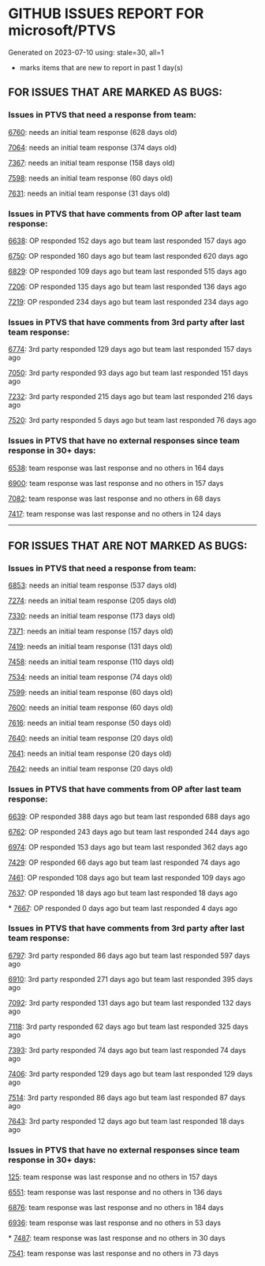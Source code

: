 
# GITHUB ISSUES REPORT FOR microsoft/PTVS


Generated on 2023-07-10 using: stale=30, all=1


* marks items that are new to report in past 1 day(s)


## FOR ISSUES THAT ARE MARKED AS BUGS:


### Issues in PTVS that need a response from team:


  [6760](https://github.com/microsoft/PTVS/issues/6760 "Evaluates all the expressions in interactive windows ignore the Completion Mode setting."): needs an initial team response (628 days old)

  [7064](https://github.com/microsoft/PTVS/issues/7064 "Some intellisense don't work well in interactive window after writing some REPL commands"): needs an initial team response (374 days old)

  [7367](https://github.com/microsoft/PTVS/issues/7367 "No output result after clicking 'Execute Project in Python Interactive'"): needs an initial team response (158 days old)

  [7598](https://github.com/microsoft/PTVS/issues/7598 "Auto commenting lines using LF or CRLF "): needs an initial team response (60 days old)

  [7631](https://github.com/microsoft/PTVS/issues/7631 "An unexpected error occured when first creating the conda env."): needs an initial team response (31 days old)

### Issues in PTVS that have comments from OP after last team response:


  [6638](https://github.com/microsoft/PTVS/issues/6638 "Refactor rename incorrect when the referenced method is defined in another project. "): OP responded 152 days ago but team last responded 157 days ago

  [6750](https://github.com/microsoft/PTVS/issues/6750 "An error pops up when run &quot;Django Check, Django Migrate, Django Create Superuser...&quot;. "): OP responded 160 days ago but team last responded 620 days ago

  [6829](https://github.com/microsoft/PTVS/issues/6829 "IntelliSense which is modified manually does not work after restart the VS."): OP responded 109 days ago but team last responded 515 days ago

  [7206](https://github.com/microsoft/PTVS/issues/7206 "The active environment doesn't change with the Cookiecutter Explorer is open"): OP responded 135 days ago but team last responded 136 days ago

  [7219](https://github.com/microsoft/PTVS/issues/7219 "No output with using ipython interactive window"): OP responded 234 days ago but team last responded 234 days ago

### Issues in PTVS that have comments from 3rd party after last team response:


  [6774](https://github.com/microsoft/PTVS/issues/6774 "The Python installed from Microsoft Store couldn't view installed packages when first use the environment."): 3rd party responded 129 days ago but team last responded 157 days ago

  [7050](https://github.com/microsoft/PTVS/issues/7050 "An error was reported in the output window when creating the env."): 3rd party responded 93 days ago but team last responded 151 days ago

  [7232](https://github.com/microsoft/PTVS/issues/7232 "native/python debugger cannot find python source code"): 3rd party responded 215 days ago but team last responded 216 days ago

  [7520](https://github.com/microsoft/PTVS/issues/7520 " Visual Studio 2022 keeps breaking on exception which seems to be handled in Python internally"): 3rd party responded 5 days ago but team last responded 76 days ago

### Issues in PTVS that have no external responses since team response in 30+ days:


  [6538](https://github.com/microsoft/PTVS/issues/6538 "No static analysis suggestions in Interactive window."): team response was last response and no others in 164 days

  [6900](https://github.com/microsoft/PTVS/issues/6900 "Python 3.10 fails to hit breakpoints when &quot;Native Code Debugging&quot; is enabled."): team response was last response and no others in 157 days

  [7082](https://github.com/microsoft/PTVS/issues/7082 "VS2022 Python Fonts and Colors Customization Regression from VS2019, Defies Microsoft Documentation"): team response was last response and no others in 68 days

  [7417](https://github.com/microsoft/PTVS/issues/7417 "No intellisense when from 'PYTHONPATH'"): team response was last response and no others in 124 days

---

## FOR ISSUES THAT ARE NOT MARKED AS BUGS:


### Issues in PTVS that need a response from team:


  [6853](https://github.com/microsoft/PTVS/issues/6853 "Unable to install suggested module when using IPython interactive mode."): needs an initial team response (537 days old)

  [7274](https://github.com/microsoft/PTVS/issues/7274 "Changing error messages - differences in reported errors between VS and pyright cli"): needs an initial team response (205 days old)

  [7330](https://github.com/microsoft/PTVS/issues/7330 "Unable to create DLL for C++ "): needs an initial team response (173 days old)

  [7371](https://github.com/microsoft/PTVS/issues/7371 "Outdated settings "): needs an initial team response (157 days old)

  [7419](https://github.com/microsoft/PTVS/issues/7419 "Environment Management UI"): needs an initial team response (131 days old)

  [7458](https://github.com/microsoft/PTVS/issues/7458 "Python project build after they are disabled in solution config manager "): needs an initial team response (110 days old)

  [7534](https://github.com/microsoft/PTVS/issues/7534 "Error List doesn't refresh after creating a new project"): needs an initial team response (74 days old)

  [7599](https://github.com/microsoft/PTVS/issues/7599 "Intellisense incorrectly reports unknown types "): needs an initial team response (60 days old)

  [7600](https://github.com/microsoft/PTVS/issues/7600 "Modal pop-up persists when a breakpoint cannot resolve conditional expression "): needs an initial team response (60 days old)

  [7616](https://github.com/microsoft/PTVS/issues/7616 "Lots of debug symbols are being loaded at every application start"): needs an initial team response (50 days old)

  [7640](https://github.com/microsoft/PTVS/issues/7640 "The element's ControlType requires valid values for SizeOfSet and PositionInSet_Accessibility Testing for Python"): needs an initial team response (20 days old)

  [7641](https://github.com/microsoft/PTVS/issues/7641 "A11y_Keyboard focus is not visible on 'Pip' package while navigating with tab key_Accessibility Testing for Python in VS_Python Environments_Keyboard "): needs an initial team response (20 days old)

  [7642](https://github.com/microsoft/PTVS/issues/7642 "While navigating with keyboard keys focus is trapped on 'Add environment' button_Accessibility Testing for Python in VS_Python Environments_Keyboard"): needs an initial team response (20 days old)

### Issues in PTVS that have comments from OP after last team response:


  [6639](https://github.com/microsoft/PTVS/issues/6639 " IntelliSense does not work when changed SearchPath in PythonSettings.json file in open folder."): OP responded 388 days ago but team last responded 688 days ago

  [6762](https://github.com/microsoft/PTVS/issues/6762 "Unchecked &quot;Parameter information&quot; still has signature help."): OP responded 243 days ago but team last responded 244 days ago

  [6974](https://github.com/microsoft/PTVS/issues/6974 "No IntelliSense when import folder under the workspace."): OP responded 153 days ago but team last responded 362 days ago

  [7429](https://github.com/microsoft/PTVS/issues/7429 "Start without Debug and Start with Debug button not available in right click menu"): OP responded 66 days ago but team last responded 74 days ago

  [7461](https://github.com/microsoft/PTVS/issues/7461 "Anaconda displays incorrectly in environment list"): OP responded 108 days ago but team last responded 109 days ago

  [7637](https://github.com/microsoft/PTVS/issues/7637 "IntelliSense hangs indefinitely on various occasions, only process restart helps"): OP responded 18 days ago but team last responded 18 days ago

\* [7667](https://github.com/microsoft/PTVS/issues/7667 "VS 2019 fails to use the previously selected environment in existing projects"): OP responded 0 days ago but team last responded 4 days ago

### Issues in PTVS that have comments from 3rd party after last team response:


  [6797](https://github.com/microsoft/PTVS/issues/6797 "VS2022 no longer allows mapping file extensions to the Python editor"): 3rd party responded 86 days ago but team last responded 597 days ago

  [6910](https://github.com/microsoft/PTVS/issues/6910 "Python Editor - SendSelectionToInteractive not working on VS2022"): 3rd party responded 271 days ago but team last responded 395 days ago

  [7092](https://github.com/microsoft/PTVS/issues/7092 "Stub paths setting not observed"): 3rd party responded 131 days ago but team last responded 132 days ago

  [7118](https://github.com/microsoft/PTVS/issues/7118 "IPython interactive mode always freezing"): 3rd party responded 62 days ago but team last responded 325 days ago

  [7393](https://github.com/microsoft/PTVS/issues/7393 "reportMissingModuleSource:  Visual Studio 2022 / Python"): 3rd party responded 74 days ago but team last responded 74 days ago

  [7406](https://github.com/microsoft/PTVS/issues/7406 "Python project reports a .NET Framwork error when .NET Core library is referenced"): 3rd party responded 129 days ago but team last responded 129 days ago

  [7514](https://github.com/microsoft/PTVS/issues/7514 "Subprocess with visual studio debugger attached to process causes a problem in python project"): 3rd party responded 86 days ago but team last responded 87 days ago

  [7643](https://github.com/microsoft/PTVS/issues/7643 "Interactive Debugging not working anymore like expected"): 3rd party responded 12 days ago but team last responded 18 days ago

### Issues in PTVS that have no external responses since team response in 30+ days:


  [125](https://github.com/microsoft/PTVS/issues/125 "Automatically attach to subprocesses when debugging"): team response was last response and no others in 157 days

  [6551](https://github.com/microsoft/PTVS/issues/6551 "Navigation bar is not working"): team response was last response and no others in 136 days

  [6876](https://github.com/microsoft/PTVS/issues/6876 "Extract method only works on one line and rename doesn't work at all"): team response was last response and no others in 184 days

  [6936](https://github.com/microsoft/PTVS/issues/6936 "Skip tests after clicking “Analyze Code Coverage”."): team response was last response and no others in 53 days

\* [7487](https://github.com/microsoft/PTVS/issues/7487 "Test Explorer doesn't find tests, it need restart VS"): team response was last response and no others in 30 days

  [7541](https://github.com/microsoft/PTVS/issues/7541 "The 'environment.yml' file can not be detected to create a conda env when reload project"): team response was last response and no others in 73 days
